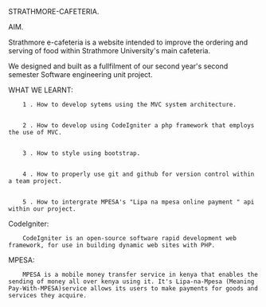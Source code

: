 STRATHMORE-CAFETERIA.


AIM.

Strathmore e-cafeteria is a website intended to improve the ordering and serving of food within Strathmore University's main cafeteria.

We designed and built as a fullfilment of our second year's second semester Software engineering unit project.


WHAT WE LEARNT:


		1 . How to develop sytems using the MVC system architecture.
		
		
		2 . How to develop using CodeIgniter a php framework that employs the use of MVC.
		
		
		3 . How to style using bootstrap.
		
		
		4 . How to properly use git and github for version control within a team project.
		
		
		5 . How to intergrate MPESA's "Lipa na mpesa online payment " api within our project. 
		
		
CodeIgniter:


		CodeIgniter is an open-source software rapid development web framework, for use in building dynamic web sites with PHP.
MPESA:


		MPESA is a mobile money transfer service in kenya that enables the sending of money all over kenya using it. It's Lipa-na-Mpesa (Meaning Pay-With-MPESA)service allows its users to make payments for goods and services they acquire. 
		

